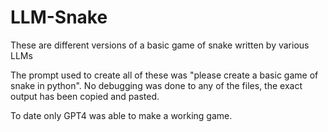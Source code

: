 # LLM-Snake
These are different versions of a basic game of snake written by various LLMs

The prompt used to create all of these was "please create a basic game of snake in python". 
No debugging was done to any of the files, the exact output has been copied and pasted.


To date only GPT4 was able to make a working game. 

